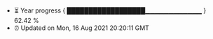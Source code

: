 - ⏳ Year progress { ██████████████████▁▁▁▁▁▁▁▁▁▁▁▁ } 62.42 %
- ⏰ Updated on Mon, 16 Aug 2021 20:20:11 GMT


